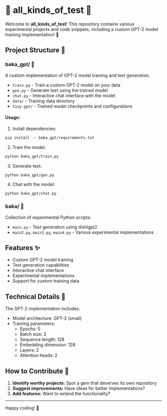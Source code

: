 # 🎉 all_kinds_of_test 🎉

Welcome to **all_kinds_of_test**! This repository contains various experimental projects and code snippets, including a custom GPT-2 model training implementation! 🚀

## Project Structure 📁

### baka_gpt/ 🤖
A custom implementation of GPT-2 model training and text generation.

- `train.py` - Train a custom GPT-2 model on your data
- `gen.py` - Generate text using the trained model
- `chat.py` - Interactive chat interface with the model
- `data/` - Training data directory
- `tiny-gpt/` - Trained model checkpoints and configurations

#### Usage:
1. Install dependencies:
```bash
pip install -r baka_gpt/requirements.txt
```

2. Train the model:
```bash
python baka_gpt/train.py
```

3. Generate text:
```bash
python baka_gpt/gen.py
```

4. Chat with the model:
```bash
python baka_gpt/chat.py
```

### baka/ 🧪
Collection of experimental Python scripts:
- `main.py` - Text generation using distilgpt2
- `main2.py`, `main3.py`, `main4.py` - Various experimental implementations

## Features ✨

- Custom GPT-2 model training
- Text generation capabilities
- Interactive chat interface
- Experimental implementations
- Support for custom training data

## Technical Details 🔧

The GPT-2 implementation includes:
- Model architecture: GPT-2 (small)
- Training parameters:
  - Epochs: 5
  - Batch size: 2
  - Sequence length: 128
  - Embedding dimension: 128
  - Layers: 2
  - Attention heads: 2

## How to Contribute 🤝

1. **Identify worthy projects:** Spot a gem that deserves its own repository
2. **Suggest improvements:** Have ideas for better implementations?
3. **Add features:** Want to extend the functionality?

---

Happy coding! 🌟